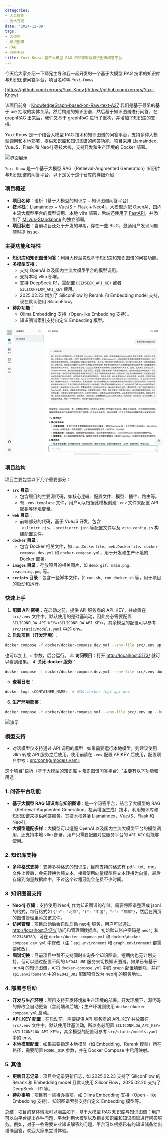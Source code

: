 ```yaml
---
categories:
- 人工智能
- 技术开发
date: '2024-12-09'
tags:
- 大模型
- 知识图谱
- RAG
- 问答平台
title: Yuxi-Know：基于大模型 RAG 的知识库与知识图谱问答平台
---
```


今天给大家介绍一下师兄主导和我一起开发的一个基于大模型 RAG 技术的知识库与知识图谱问答平台，项目名称叫 `Yuxi-Know`。

[https://github.com/xerrors/Yuxi-Know](https://github.com/xerrors/Yuxi-Know)


该项目前身：[KnowledgeGraph-based-on-Raw-text-A27](https://github.com/littlewwwhite/KnowledgeGraph-based-on-Raw-text-A27)
我们是基于最早的基于 uie 抽取的实体关系，然后构建的知识图谱，然后基于知识图谱进行问答，在 graphRAG 出来后，我们又基于 graphRAG 进行了重构，并增加了知识库的支持。

Yuxi-Know 是一个结合大模型 RAG 技术和知识图谱的问答平台，支持多种大模型调用和本地部署，提供知识库和知识图谱的问答功能。项目采用 Llamaindex、VueJS、Flask 和 Neo4j 等技术栈，支持开发和生产环境的 Docker 部署。

![界面展示](02-Work/02-Notes/littlewwwhite/content/posts/241209/image/2.png)

`Yuxi-Know` 是一个基于大模型 RAG（Retrieval-Augmented Generation）知识库与知识图谱的问答平台，以下是关于这个仓库的详细介绍：

### 项目概述
- **项目名称**：语析（基于大模型的知识库 + 知识图谱问答平台）
- **技术栈**：Llamaindex + VueJS + Flask + Neo4j，大模型适配 OpenAI、国内主流大模型平台的模型调用、本地 vllm 部署，后端还使用了 [FastAPI](https://github.com/fastapi)，并添加了 [Milvus-Standalone](https://github.com/milvus-io) 的独立部署。
- **项目状态**：当前项目还处于开发的早期，存在一些 BUG，鼓励用户发现问题随时提 issue。

### 主要功能和特性
- **知识库和知识图谱问答**：利用大模型实现基于知识库和知识图谱的问答功能。
- **多模型支持**：
  - 支持 OpenAI 以及国内主流大模型平台的模型调用。
  - 支持本地 vllm 部署。
  - 支持 DeepSeek-R1，需配置 `DEEPSEEK_API_KEY` 或者 `SILICONFLOW_API_KEY` 使用。
  - 2025.02.23 增加了 SiliconFlow 的 Rerank 和 Embedding model 支持，现在默认使用 SiliconFlow。
- **待办功能**：
  - Ollma Embedding 支持（Open-like Embedding 支持）。
  - 知识图谱索引支持自定义 Embedding 模型。

![接口展示](interface.png)

### 项目结构
项目主要包含以下几个重要部分：
- **`src` 目录**：
  - 包含项目的主要源代码，如核心逻辑、配置文件、模型、插件、路由等。
  - 有 `.env.template` 文件，用户可以根据此模板创建 `.env` 文件来配置 API 密钥等环境变量。
- **`web` 目录**：
  - 前端部分的代码，基于 VueJS 开发，包含 `.eslintrc.cjs`、`.prettierrc.json` 等配置文件以及 `vite.config.js` 构建配置文件。
- **`docker` 目录**：
  - 包含 Docker 相关文件，如 `api.Dockerfile`、`web.Dockerfile`、`docker-compose.dev.yml` 和 `docker-compose.yml`，用于开发和生产环境的 Docker 部署。
- **`images` 目录**：存放项目的相关图片，如 `demo.gif`、`main.png`、`reasoning.png` 等。
- **`scripts` 目录**：包含一些脚本文件，如 `run.sh`、`run_docker.sh` 等，用于项目的启动和运行。

### 快速上手
1. **配置 API 密钥**：在启动之前，提供 API 服务商的 API_KEY，并放置在 `src/.env` 文件中。默认使用的是硅基流动，因此务必需要配置 `SILICONFLOW_API_KEY=<SILICONFLOW_API_KEY>`。其余模型的配置可以参考 `src/static/models.yaml` 中的 env。
2. **启动项目（开发环境）**：
```bash
docker compose -f docker/docker-compose.dev.yml --env-file src/.env up --build
```
也可以加上 `-d` 参数，后台运行。
3. **访问项目**：打开 [http://localhost:5173/](http://localhost:5173/) 就可以看到结果。
4. **关闭 docker 服务**：
```bash
docker compose -f docker/docker-compose.dev.yml --env-file src/.env down
```
5. **查看日志**：
```bash
docker logs <CONTAINER_NAME>  # 例如：docker logs api-dev
```
6. **生产环境部署**：
```bash
docker compose -f docker/docker-compose.yml --env-file src/.env up --build
```

![演示](02-Work/02-Notes/littlewwwhite/content/posts/241209/image/1.png)

### 模型支持
- 对话模型仅支持通过 API 调用的模型，如果需要运行本地模型，则建议使用 vllm 转成 API 服务之后使用。使用前请在 `.env` 配置 APIKEY 后使用，配置项目参考：[src/config/models.yaml](src/config/models.yaml)。

这个项目"语析（基于大模型的知识库 + 知识图谱问答平台）"主要有以下功能和用途：

### 1. 问答平台功能
- **基于大模型 RAG 知识库与知识图谱**：是一个问答平台，结合了大模型的 RAG（Retrieval-Augmented Generation，检索增强生成）技术，利用知识库和知识图谱来提供问答服务。其技术栈包括 Llamaindex、VueJS、Flask 和 Neo4j。
- **大模型适配多样**：大模型可以适配 OpenAI 以及国内主流大模型平台的模型调用，还支持本地 vllm 部署，用户只需要配置对应服务平台的 `API_KEY` 就能够使用。

### 2. 知识库支持
- **多种格式支持**：支持多种格式的知识库，目前支持的格式有 pdf、txt、md。文件上传后，会先转换为纯文本，接着使用向量模型将文本转换为向量，最后存储到向量数据库中，不过这个过程可能会花费不少时间。

### 3. 知识图谱支持
- **Neo4j 存储**：支持使用 Neo4j 作为知识图谱的存储。需要将图谱整理成 jsonl 的格式，每行格式如 `{"h": "北京", "t": "中国", "r": "首都"}`，然后在网页的图谱管理里添加该文件。
- **访问管理**：项目启动后会自动启动 neo4j 服务，用户可以通过 [http://localhost:7474/](http://localhost:7474/) 访问和管理图数据库，初始默认账户密码是 `neo4j` 和 `0123456789`，可在 `docker/docker-compose.yml` 和 `docker\docker-compose.dev.yml` 中修改（注：`api.environment` 和 `graph.environment` 都需要修改）。
- **图谱切换**：目前项目中暂不支持同时查询多个知识图谱，短期内也无计划支持，但可以通过配置不同的 `NEO4J_URI` 服务来切换知识图谱。如果已有基于 neo4j 的知识图谱，可将 `docker-compose.yml` 中的 `graph` 配置项删除，并将 `api.environment` 中的 `NEO4J_URI` 配置项修改为 neo4j 的服务地址。

### 4. 部署与启动
- **开发与生产环境**：项目支持开发环境和生产环境的部署。开发环境下，源代码的修改会自动更新（含前端和后端）；生产环境则使用 `docker/docker-compose.yml` 启动。
- **API_KEY 配置**：在启动前，需要提供 API 服务商的 API_KEY 并放置在 `src/.env` 文件中，默认使用硅基流动，所以务必配置 `SILICONFLOW_API_KEY=<SILICONFLOW_API_KEY>`，其余模型的配置可参考 `src/static/models.yaml` 中的 env。
- **本地模型配置**：如果需要指定本地模型（如 Embedding、Rerank 模型）所在路径，需要配置 `MODEL_DIR` 参数，并在 Docker Compose 中启用映射。

### 5. 其他
- **更新日志记录**：项目会记录更新日志，如 2025.02.23 支持了 SiliconFlow 的 Rerank 和 Embedding model 且默认使用 SiliconFlow，2025.02.20 支持了 DeepSeek - R1 等。
- **待办事项**：项目有一些待办事项，如 Ollma Embedding 支持（Open - like Embedding 支持）、知识图谱索引支持自定义 Embedding 模型等。


总结：项目的整体情况可以涵盖如下，基于大模型 RAG 知识库与知识图谱：用户可以向平台提出各种问题，平台利用大模型以及相关知识库和知识图谱进行问答服务。例如，对于一些需要专业知识解答的问题，平台可以根据已有的知识储备给出准确回答，欢迎大家来尝试体验。